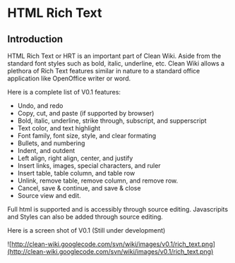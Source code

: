 # HTML Rich Text #

## Introduction ##

HTML Rich Text or HRT is an important part of Clean Wiki. Aside from the standard font styles such as bold, italic, underline, etc. Clean Wiki allows a plethora of Rich Text features similar in nature to a standard office application like OpenOffice writer or word.

Here is a complete list of V0.1 features:
  * Undo, and redo
  * Copy, cut, and paste (if supported by browser)
  * Bold, italic, underline, strike through, subscript, and supperscript
  * Text color, and text highlight
  * Font family, font size, style, and clear formating
  * Bullets, and numbering
  * Indent, and outdent
  * Left align, right align, center, and justify
  * Insert links, images, special characters, and ruler
  * Insert table, table column, and table row
  * Unlink, remove table, remove column, and remove row.
  * Cancel, save & continue, and save & close
  * Source view and edit.

Full html is supported and is accessibly through source editing. Javascripits and Styles can also be added through source editing.

Here is a screen shot of V0.1 (Still under development)

![http://clean-wiki.googlecode.com/svn/wiki/images/v0.1/rich_text.png](http://clean-wiki.googlecode.com/svn/wiki/images/v0.1/rich_text.png)